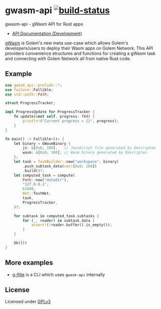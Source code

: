 # gwasm-api [![build-status]][build-link]

[build-status]: https://dev.azure.com/kubkon/gwasm-rust-api/_apis/build/status/golemfactory.gwasm-rust-api?branchName=master
[build-link]: https://dev.azure.com/kubkon/gwasm-rust-api/_build?definitionId=4

gwasm-api - gWasm API for Rust apps
* [API Documentation (Development)](https://golemfactory.github.io/gwasm-rust-api/gwasm_api/index.html)

[gWasm](https://docs.golem.network/#/Products/Brass-Beta/gWASM) is Golem's new
meta use-case which allows Golem's developers/users to deploy their Wasm apps
on Golem Network. This API providers convenience structures and functions for
creating a gWasm task and connecting with Golem Network all from native Rust code.

## Example

```rust
use gwasm_api::prelude::*;
use failure::Fallible;
use std::path::Path;

struct ProgressTracker;

impl ProgressUpdate for ProgressTracker {
    fn update(&mut self, progress: f64) {
        println!("Current progress = {}", progress);
    }
}

fn main() -> Fallible<()> {
    let binary = GWasmBinary {
        js: &[0u8; 100],   // JavaScript file generated by Emscripten
        wasm: &[0u8; 100], // Wasm binary generated by Emscripten
    };
    let task = TaskBuilder::new("workspace", binary)
        .push_subtask_data(vec![0u8; 100])
        .build()?;
    let computed_task = compute(
        Path::new("datadir"),
        "127.0.0.1",
        61000,
        Net::TestNet,
        task,
        ProgressTracker,
    )?;

    for subtask in computed_task.subtasks {
        for (_, reader) in subtask.data {
            assert!(!reader.buffer().is_empty());
        }
    }

    Ok(())
}
```

## More examples
* [g-flite](https://github.com/golemfactory/g-flite) is a CLI which uses `gwasm-api`
  internally

## License
Licensed under [GPLv3](LICENSE)
